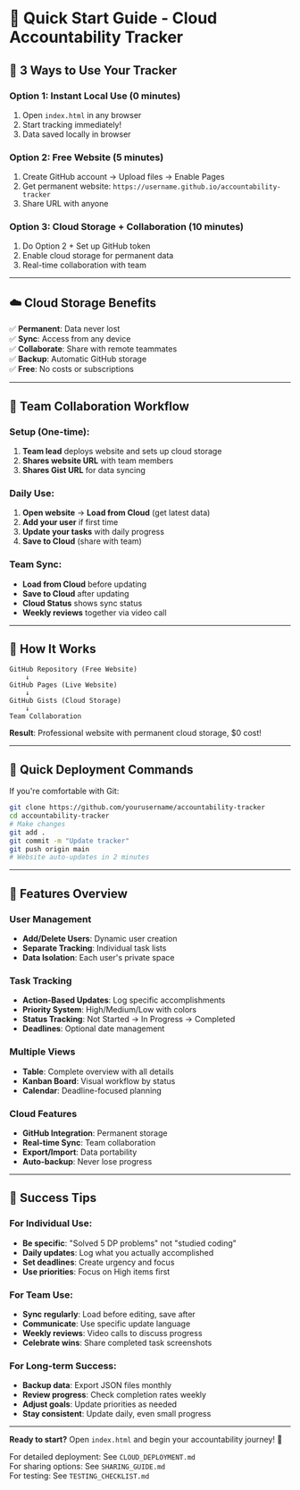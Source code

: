 # 🎯 Quick Start Guide - Cloud Accountability Tracker

## 🚀 3 Ways to Use Your Tracker

### Option 1: Instant Local Use (0 minutes)
1. Open `index.html` in any browser
2. Start tracking immediately!
3. Data saved locally in browser

### Option 2: Free Website (5 minutes)
1. Create GitHub account → Upload files → Enable Pages
2. Get permanent website: `https://username.github.io/accountability-tracker`
3. Share URL with anyone

### Option 3: Cloud Storage + Collaboration (10 minutes)
1. Do Option 2 + Set up GitHub token
2. Enable cloud storage for permanent data
3. Real-time collaboration with team

---

## ☁️ Cloud Storage Benefits

✅ **Permanent**: Data never lost  
✅ **Sync**: Access from any device  
✅ **Collaborate**: Share with remote teammates  
✅ **Backup**: Automatic GitHub storage  
✅ **Free**: No costs or subscriptions  

---

## 🤝 Team Collaboration Workflow

### Setup (One-time):
1. **Team lead** deploys website and sets up cloud storage
2. **Shares website URL** with team members  
3. **Shares Gist URL** for data syncing

### Daily Use:
1. **Open website** → **Load from Cloud** (get latest data)
2. **Add your user** if first time
3. **Update your tasks** with daily progress
4. **Save to Cloud** (share with team)

### Team Sync:
- **Load from Cloud** before updating
- **Save to Cloud** after updating
- **Cloud Status** shows sync status
- **Weekly reviews** together via video call

---

## 📱 How It Works

```
GitHub Repository (Free Website)
    ↓
GitHub Pages (Live Website)
    ↓
GitHub Gists (Cloud Storage)
    ↓
Team Collaboration
```

**Result**: Professional website with permanent cloud storage, $0 cost!

---

## 🔧 Quick Deployment Commands

If you're comfortable with Git:

```bash
git clone https://github.com/yourusername/accountability-tracker
cd accountability-tracker
# Make changes
git add .
git commit -m "Update tracker"
git push origin main
# Website auto-updates in 2 minutes
```

---

## 🌟 Features Overview

### User Management
- **Add/Delete Users**: Dynamic user creation
- **Separate Tracking**: Individual task lists
- **Data Isolation**: Each user's private space

### Task Tracking  
- **Action-Based Updates**: Log specific accomplishments
- **Priority System**: High/Medium/Low with colors
- **Status Tracking**: Not Started → In Progress → Completed
- **Deadlines**: Optional date management

### Multiple Views
- **Table**: Complete overview with all details
- **Kanban Board**: Visual workflow by status
- **Calendar**: Deadline-focused planning

### Cloud Features
- **GitHub Integration**: Permanent storage
- **Real-time Sync**: Team collaboration
- **Export/Import**: Data portability
- **Auto-backup**: Never lose progress

---

## 🎯 Success Tips

### For Individual Use:
- **Be specific**: "Solved 5 DP problems" not "studied coding"
- **Daily updates**: Log what you actually accomplished
- **Set deadlines**: Create urgency and focus
- **Use priorities**: Focus on High items first

### For Team Use:  
- **Sync regularly**: Load before editing, save after
- **Communicate**: Use specific update language
- **Weekly reviews**: Video calls to discuss progress
- **Celebrate wins**: Share completed task screenshots

### For Long-term Success:
- **Backup data**: Export JSON files monthly
- **Review progress**: Check completion rates weekly  
- **Adjust goals**: Update priorities as needed
- **Stay consistent**: Update daily, even small progress

---

**Ready to start?** Open `index.html` and begin your accountability journey! 🚀

For detailed deployment: See `CLOUD_DEPLOYMENT.md`  
For sharing options: See `SHARING_GUIDE.md`  
For testing: See `TESTING_CHECKLIST.md`